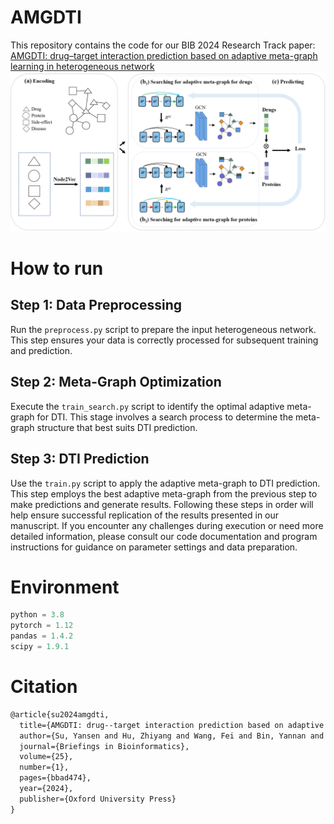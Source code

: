 # AMGDTI
This repository contains the code for our BIB 2024 Research Track paper: [AMGDTI: drug–target interaction prediction based on adaptive meta-graph learning in heterogeneous network](https://academic.oup.com/bib/article-pdf/25/1/bbad474/54823473/bbad474.pdf)
![Alt](https://github.com/ahu-bioinf-lab/AMGDTI/blob/main/AMGDTI.png)

# How to run
## Step 1: Data Preprocessing
Run the `preprocess.py` script to prepare the input heterogeneous network. This step ensures your data is correctly processed for subsequent training and prediction.
## Step 2: Meta-Graph Optimization
Execute the `train_search.py` script to identify the optimal adaptive meta-graph for DTI. This stage involves a search process to determine the meta-graph structure that best suits DTI prediction.
## Step 3: DTI Prediction
Use the `train.py` script to apply the adaptive meta-graph to DTI prediction. This step employs the best adaptive meta-graph from the previous step to make predictions and generate results.
Following these steps in order will help ensure successful replication of the results presented in our manuscript. If you encounter any challenges during execution or need more detailed information, please consult our code documentation and program instructions for guidance on parameter settings and data preparation.

# Environment
```python
python = 3.8 
pytorch = 1.12 
pandas = 1.4.2 
scipy = 1.9.1
```
# Citation
```tex
@article{su2024amgdti,
  title={AMGDTI: drug--target interaction prediction based on adaptive meta-graph learning in heterogeneous network},
  author={Su, Yansen and Hu, Zhiyang and Wang, Fei and Bin, Yannan and Zheng, Chunhou and Li, Haitao and Chen, Haowen and Zeng, Xiangxiang},
  journal={Briefings in Bioinformatics},
  volume={25},
  number={1},
  pages={bbad474},
  year={2024},
  publisher={Oxford University Press}
}
```
